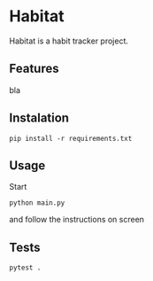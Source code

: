 # Habitat

Habitat is a habit tracker project. 

## Features
bla

## Instalation
```
pip install -r requirements.txt
```

## Usage
Start 
```
python main.py
```
and follow the instructions on screen

## Tests
```
pytest . 
```